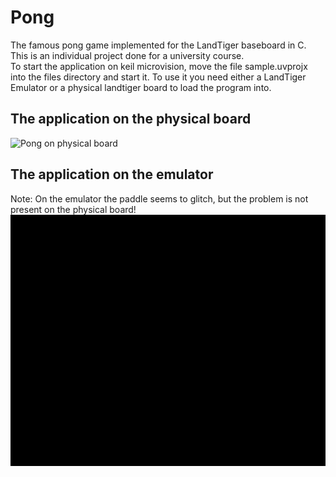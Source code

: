 # Pong

The famous pong game implemented for the LandTiger baseboard in C. This is an individual project done for a university course. <br>
To start the application on keil microvision, move the file sample.uvprojx into the files directory and start it. To use it you need either a LandTiger Emulator or a physical landtiger board to load the program into.

## The application on the physical board
![Pong on physical board](./images/physical_board.gif)
## The application on the emulator
Note: On the emulator the paddle seems to glitch, but the problem is not present on the physical board!
![Pong on the emulator](./images/emulator.gif)
